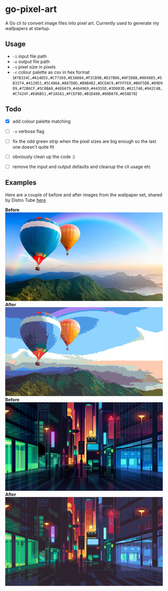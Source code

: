 # go-pixel-art
A Go cli to convert image files into pixel art. Currently used to generate my wallpapers at startup.

## Usage

- `-i` input file path
- `-o` output file path
- `-s` pixel size in pixels
- `-c` colour palette as csv in hex format (`#7B334C,#A14D55,#C77369,#E3A084,#F2CB9B,#D37B86,#AF5D8B,#804085,#5B3374,#412051,#5C486A,#887D8D,#B8B4B2,#DCDAC9,#FFFFE0,#B6F5DB,#89D9D9,#72B6CF,#5C8BA8,#4E6679,#464969,#44355D,#3D003D,#621748,#942C4B,#C7424F,#E06B51,#F2A561,#FCEF8D,#B1D480,#80B878,#658D78`)

## Todo

- [x] add colour palette matching
- [ ] `-v` verbose flag
- [ ] fix the odd green strip when the pixel sizes are big enough so the last one doesn't quite fit
- [ ] obviously clean up the code :)
- [ ] remove the input and output defaults and cleanup the cli usage etc


## Examples

Here are a couple of before and after images from the wallpaper set,
shared by Distro Tube [here](https://gitlab.com/dwt1/wallpapers).

**Before**
![alt text](examples/example_input1.jpg)
**After**
![alt text](examples/example_output1.png)
**Before**
![alt text](examples/example_input2.jpg)
**After**
![alt text](examples/example_output2.png) 
